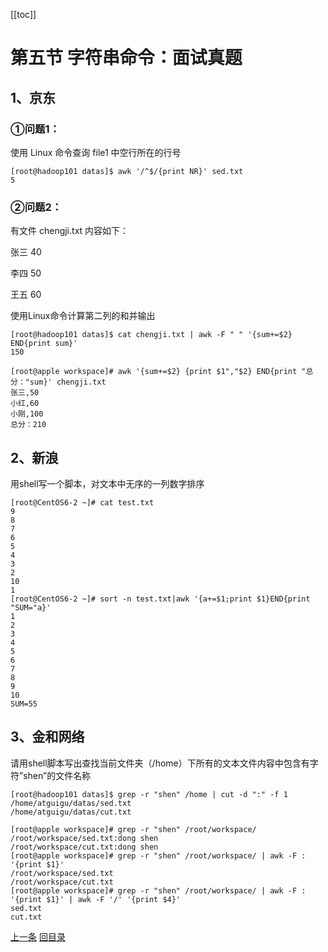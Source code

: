 [[toc]]

# 第五节 字符串命令：面试真题

## 1、京东

### ①问题1：

使用 Linux 命令查询 file1 中空行所在的行号

```shell
[root@hadoop101 datas]$ awk '/^$/{print NR}' sed.txt 
5
```



### ②问题2：

有文件 chengji.txt 内容如下：

张三 40

李四 50

王五 60

使用Linux命令计算第二列的和并输出

```shell
[root@hadoop101 datas]$ cat chengji.txt | awk -F " " '{sum+=$2} END{print sum}'
150
```



```shell
[root@apple workspace]# awk '{sum+=$2} {print $1","$2} END{print "总分："sum}' chengji.txt 
张三,50
小红,60
小刚,100
总分：210
```



## 2、新浪

用shell写一个脚本，对文本中无序的一列数字排序

```shell
[root@CentOS6-2 ~]# cat test.txt
9
8
7
6
5
4
3
2
10
1
[root@CentOS6-2 ~]# sort -n test.txt|awk '{a+=$1;print $1}END{print "SUM="a}'
1
2
3
4
5
6
7
8
9
10
SUM=55
```



## 3、金和网络

请用shell脚本写出查找当前文件夹（/home）下所有的文本文件内容中包含有字符”shen”的文件名称

```shell
[root@hadoop101 datas]$ grep -r "shen" /home | cut -d ":" -f 1
/home/atguigu/datas/sed.txt
/home/atguigu/datas/cut.txt
```



```shell
[root@apple workspace]# grep -r "shen" /root/workspace/
/root/workspace/sed.txt:dong shen
/root/workspace/cut.txt:dong shen
[root@apple workspace]# grep -r "shen" /root/workspace/ | awk -F : '{print $1}'
/root/workspace/sed.txt
/root/workspace/cut.txt
[root@apple workspace]# grep -r "shen" /root/workspace/ | awk -F : '{print $1}' | awk -F '/' '{print $4}'
sed.txt
cut.txt
```

[上一条](verse05-07-xargs.html) [回目录](verse05-00-index.html)